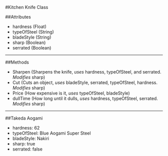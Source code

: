 #Kitchen Knife Class

##Attributes
- hardness (Float)
- typeOfSteel (String)
- bladeStyle (String)
- sharp (Boolean)
- serrated (Boolean)

---

##Methods
- Sharpen (Sharpens the knife, *uses* hardness, typeOfSteel, and serrated. *Modifies* sharp)
- Cut (Cuts an object, *uses* bladeStyle, serrated, typeOfSteel, hardness. *Modifies* sharp)
- Price (How expensive is it, *uses* typeOfSteel, bladeStyle)
- dullTime (How long until it dulls, *uses* hardness, typeOfSteel, serrated. *Modifies* sharp)

---

##Takeda Aogami
- hardness: 62
- typeOfSteel: Blue Aogami Super Steel
- bladeStyle: Nakiri
- sharp: true
- serrated: false
